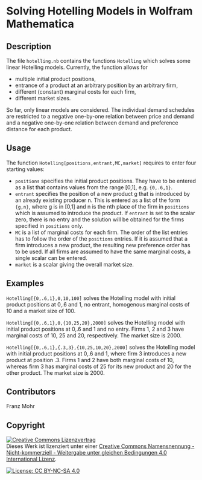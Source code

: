 # Solving Hotelling Models in Wolfram Mathematica
## Description
The file <code>hotelling.nb</code> contains the functions <code>Hotelling</code> which solves some linear Hotelling models. Currently, the function allows for
- multiple initial product positions,
- entrance of a product at an arbitrary position by an arbitrary firm,
- different (constant) marginal costs for each firm,
- different market sizes.

So far, only linear models are considered. The individual demand schedules are restricted to a negative one-by-one relation between price and demand and a negative one-by-one relation between demand and preference distance for each product.

## Usage
The function <code>Hotelling[positions,entrant,MC,market]</code> requires to enter four starting values:
- <code>positions</code> specifies the initial product positions. They have to be entered as a list that contains values from the range [0,1], e.g. <code>{0,.6,1}</code>.
- <code>entrant</code> specifies the position of a new product g that is introduced by an already existing producer n. This is entered as a list of the form <code>{g,n}</code>, where g is in [0,1] and n is the nth place of the firm in <code>positions</code> which is assumed to introduce the product. If <code>entrant</code> is set to the scalar zero, there is no entry and the solution will be obtained for the firms specified in <code>positions</code> only.
- <code>MC</code> is a list of marginal costs for each firm. The order of the list entries has to follow the order of the <code>positions</code> entries. If it is assumed that a firm introduces a new product, the resulting new preference order has to be used. If all firms are assumed to have the same marginal costs, a single scalar can be entered.
- <code>market</code> is a scalar giving the overall market size.

## Examples
<code>Hotelling[{0,.6,1},0,10,100]</code> solves the Hotelling model with initial product positions at 0,.6 and 1, no entrant, homogenous marginal costs of 10 and a market size of 100.

<code>Hotelling[{0,.6,1},0,{10,25,20},2000]</code> solves the Hotelling model with initial product positions at 0,.6 and 1 and no entry. Firms 1, 2 and 3 have marginal costs of 10, 25 and 20, respectively. The market size is 2000.

<code>Hotelling[{0,.6,1},{.3,3},{10,25,10,20},2000]</code> solves the Hotelling model with initial product positions at 0,.6 and 1, where firm 3 introduces a new product at position .3. Firms 1 and 2 have both marginal costs of 10, whereas firm 3 has marginal costs of 25 for its new product and 20 for the other product. The market size is 2000.

## Contributors
Franz Mohr

## Copyright
<a rel="license" href="http://creativecommons.org/licenses/by-nc-sa/4.0/"><img alt="Creative Commons Lizenzvertrag" style="border-width:0" src="https://i.creativecommons.org/l/by-nc-sa/4.0/88x31.png" /></a><br />Dieses Werk ist lizenziert unter einer <a rel="license" href="http://creativecommons.org/licenses/by-nc-sa/4.0/">Creative Commons Namensnennung - Nicht-kommerziell - Weitergabe unter gleichen Bedingungen 4.0 International Lizenz</a>.

[![License: CC BY-NC-SA 4.0](https://licensebuttons.net/l/by-nc-sa/4.0/80x15.png)](http://creativecommons.org/licenses/by-nc-sa/4.0/)
